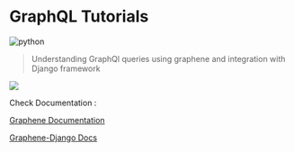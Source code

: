 # GraphQL Tutorials 
![python](https://img.shields.io/badge/python-3.6%20%7C%203.7%20%7C%203.8-blue) 
> Understanding GraphQl queries using graphene and integration with Django framework

<img src="https://i.ibb.co/Wx9Ts0D/Screenshot-from-2021-07-12-14-51-14.png">


Check Documentation :

[Graphene Documentation](https://graphene-python.org/)

[Graphene-Django Docs](https://docs.graphene-python.org/projects/django/en/latest/)